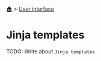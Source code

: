 <!--startTocHeader-->
[🏠](../README.md) > [User interface](README.md)
# Jinja templates
<!--endTocHeader-->

TODO: Write about `Jinja templates`

<!--startTocSubtopic-->
<!--endTocSubtopic-->